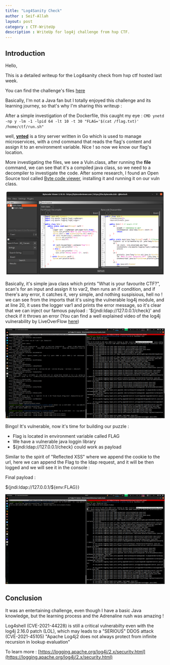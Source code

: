 ```yaml
---
title: "Log4Sanity Check"
author : Seif-Allah
layout: post
category : CTF-WriteUp
description : WriteUp for log4j challenge from hxp CTF. 
---
```


## Introduction

Hello, 

This is a detailed writeup for the Log4sanity check from hxp ctf hosted last week. 

You can find the challenge's files [here](/files) 

Basically, I'm not a Java fan but I totally enjoyed this challenge and its learning journey, so that's why I'm sharing this writeup : 


After a simple investigation of the Dockerfile, this caught my eye :
` CMD ynetd -np y -lm -1 -lpid 64 -lt 10 -t 30 "FLAG='$(cat /flag.txt)' /home/ctf/run.sh" `

well, **[ynted](https://github.com/rwstauner/ynetd)** is a tiny server written in Go which is used to manage microservices, with a cmd command that reads the flag's content and assign it to an environment variable. Nice ! so now we know our flag's location. 

More investigating the files, we see a Vuln.class, after running the **file** command, we can see that it's a compiled java class, so we need to a decompiler to investigate the code. After some research, I found an Open Source tool called [Byte code viewer](https://github.com/Konloch/bytecode-viewer), installing it and running it on our vuln class. 

![bytecode](/assets/images/writeups/bytecode.png)

Basically, it's simple java class which prints "What is your favourite CTF?", scan's for an input and assign it to var2, then runs an if condition, and if there's any error, it catches it, very simple, and nothing suspisious, hell no ! we can see from the imports that it's using the vulnerable log4j module, and at line 20, it uses the logger var1 and prints the error message, so it's clear that we can inject our famous payload : '${jndi:ldap://127.0.0.1/check}' and check if it throws an error (You can find a well explained video of the log4j vulnerability by LiveOverFlow [here](https://www.youtube.com/watch?v=w2F67LbEtnk)) 

![check](/assets/images/writeups/vulnerability.png)

Bingo! It's vulnerable, now it's time for building our puzzle : 

- Flag is located in environment variable called FLAG 
- We have a vulnerable java loggin library
- ${jndi:ldap://127.0.0.1/check} could work as payload

Similar to the spirit of "Reflected XSS" where we append the cookie to the url, here we can append the Flag to the ldap request, and it will be then logged and we will see it in the console : 

Final payload : 

${jndi:ldap://127.0.0.1/${env:FLAG}}

![final](/assets/images/writeups/flag2.png)


## Conclusion

It was an entertaining challenge, even though I have a basic Java knowledge, but the learning process and the Adrenaline rush was amazing ! 

Log4shell (CVE-2021-44228) is still a critical vulnerabilty even with the log4j 2.16.0 patch (LOL), which may leads to a "SERIOUS" DDOS attack (CVE-2021-45105) "Apache Log4j2 does not always protect from infinite recursion in lookup evaluation"

To learn more : [https://logging.apache.org/log4j/2.x/security.html](https://logging.apache.org/log4j/2.x/security.html) 
